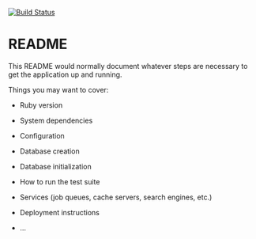[![Build Status](https://travis-ci.com/FottyM/forum_api.svg?token=ezxbwzx4yzRF7YSKWEAV&branch=master)](https://travis-ci.com/FottyM/forum_api)

# README

This README would normally document whatever steps are necessary to get the
application up and running.

Things you may want to cover:

* Ruby version

* System dependencies

* Configuration

* Database creation

* Database initialization

* How to run the test suite

* Services (job queues, cache servers, search engines, etc.)

* Deployment instructions

* ...
